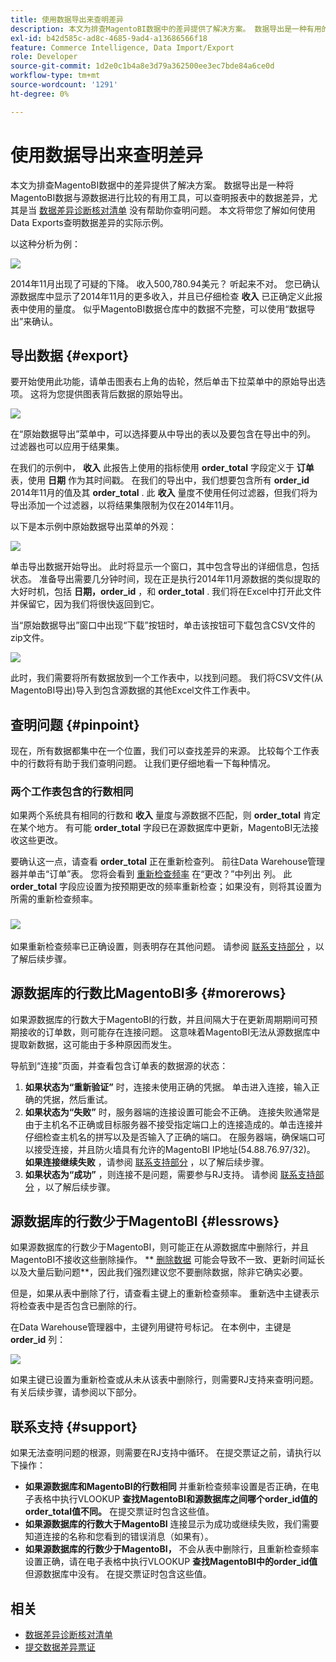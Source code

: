 ```yaml
---
title: 使用数据导出来查明差异
description: 本文为排查MagentoBI数据中的差异提供了解决方案。 数据导出是一种有用的工具，可用于将MagentoBI数据与源数据进行比较，以查明报告中的数据差异，尤其是在[数据差异诊断核对清单](/help/troubleshooting/miscellaneous/diagnosing-a-data-discrepancy.md)无法帮助您查明问题时。 本文将带您了解如何使用Data Exports查明数据差异的实际示例。
exl-id: b42d585c-ad8c-4685-9ad4-a13686566f18
feature: Commerce Intelligence, Data Import/Export
role: Developer
source-git-commit: 1d2e0c1b4a8e3d79a362500ee3ec7bde84a6ce0d
workflow-type: tm+mt
source-wordcount: '1291'
ht-degree: 0%

---
```


# 使用数据导出来查明差异

本文为排查MagentoBI数据中的差异提供了解决方案。 数据导出是一种将MagentoBI数据与源数据进行比较的有用工具，可以查明报表中的数据差异，尤其是当 [数据差异诊断核对清单](/help/troubleshooting/miscellaneous/diagnosing-a-data-discrepancy.md) 没有帮助你查明问题。 本文将带您了解如何使用Data Exports查明数据差异的实际示例。

以这种分析为例：

![](assets/Exports_Discrepancies_1.png)

2014年11月出现了可疑的下降。 收入500,780.94美元？ 听起来不对。 您已确认源数据库中显示了2014年11月的更多收入，并且已仔细检查 **收入** 已正确定义此报表中使用的量度。 似乎MagentoBI数据仓库中的数据不完整，可以使用“数据导出”来确认。

## 导出数据 {#export}

要开始使用此功能，请单击图表右上角的齿轮，然后单击下拉菜单中的原始导出选项。 这将为您提供图表背后数据的原始导出。

![](assets/Export_Discrepancies_5.gif)

在“原始数据导出”菜单中，可以选择要从中导出的表以及要包含在导出中的列。 过滤器也可以应用于结果集。

在我们的示例中， **收入** 此报告上使用的指标使用 **order\_total** 字段定义于 **订单** 表，使用 **日期** 作为其时间戳。 在我们的导出中，我们想要包含所有 **order\_id** 2014年11月的值及其 **order\_total** . 此 **收入** 量度不使用任何过滤器，但我们将为导出添加一个过滤器，以将结果集限制为仅在2014年11月。

以下是本示例中原始数据导出菜单的外观：

![](assets/Exports_Discrepancies_2.png)

单击导出数据开始导出。 此时将显示一个窗口，其中包含导出的详细信息，包括状态。 准备导出需要几分钟时间，现在正是执行2014年11月源数据的类似提取的大好时机，包括 **日期，order\_id** ，和 **order\_total** . 我们将在Excel中打开此文件并保留它，因为我们将很快返回到它。

当“原始数据导出”窗口中出现“下载”按钮时，单击该按钮可下载包含CSV文件的zip文件。

![](assets/Export_Discrepancies_6.png)

此时，我们需要将所有数据放到一个工作表中，以找到问题。 我们将CSV文件(从MagentoBI导出)导入到包含源数据的其他Excel文件工作表中。

## 查明问题 {#pinpoint}

现在，所有数据都集中在一个位置，我们可以查找差异的来源。 比较每个工作表中的行数将有助于我们查明问题。 让我们更仔细地看一下每种情况。

### 两个工作表包含的行数相同

如果两个系统具有相同的行数和 **收入** 量度与源数据不匹配，则 **order\_total** 肯定在某个地方。 有可能 **order\_total** 字段已在源数据库中更新，MagentoBI无法接收这些更改。

要确认这一点，请查看 **order\_total** 正在重新检查列。 前往Data Warehouse管理器并单击“订单”表。 您将会看到 [重新检查频率](https://experienceleague.adobe.com/docs/commerce-business-intelligence/mbi/analyze/warehouse-manager/cfg-data-rechecks.html) 在“更改？”中列出 列。 此 **order\_total** 字段应设置为按预期更改的频率重新检查；如果没有，则将其设置为所需的重新检查频率。

### ![](assets/Export_Discrepancies_4.gif)

如果重新检查频率已正确设置，则表明存在其他问题。 请参阅 [联系支持部分](#support) ，以了解后续步骤。

## 源数据库的行数比MagentoBI多 {#morerows}

如果源数据库的行数大于MagentoBI的行数，并且间隔大于在更新周期期间可预期接收的订单数，则可能存在连接问题。 这意味着MagentoBI无法从源数据库中提取新数据，这可能由于多种原因而发生。

导航到“连接”页面，并查看包含订单表的数据源的状态：

1. **如果状态为“重新验证”** 时，连接未使用正确的凭据。 单击进入连接，输入正确的凭据，然后重试。
1. **如果状态为“失败”** 时，服务器端的连接设置可能会不正确。 连接失败通常是由于主机名不正确或目标服务器不接受指定端口上的连接造成的。单击连接并仔细检查主机名的拼写以及是否输入了正确的端口。 在服务器端，确保端口可以接受连接，并且防火墙具有允许的MagentoBI IP地址(54.88.76.97/32)。 **如果连接继续失败** ，请参阅 [联系支持部分](#support) ，以了解后续步骤。
1. **如果状态为“成功”** ，则连接不是问题，需要参与RJ支持。 请参阅 [联系支持部分](#support) ，以了解后续步骤。

## 源数据库的行数少于MagentoBI {#lessrows}

如果源数据库的行数少于MagentoBI，则可能正在从源数据库中删除行，并且MagentoBI不接收这些删除操作。 ** [删除数据](https://experienceleague.adobe.com/docs/commerce-business-intelligence/mbi/best-practices/data/opt-db-analysis.html) 可能会导致不一致、更新时间延长以及大量后勤问题**，因此我们强烈建议您不要删除数据，除非它确实必要。

但是，如果从表中删除了行，请查看主键上的重新检查频率。 重新选中主键表示将检查表中是否包含已删除的行。

在Data Warehouse管理器中，主键列用键符号标记。 在本例中，主键是 **order\_id** 列：

![](assets/Export_Discrepancies_3.png)

如果主键已设置为重新检查或从未从该表中删除行，则需要RJ支持来查明问题。 有关后续步骤，请参阅以下部分。

## 联系支持 {#support}

如果无法查明问题的根源，则需要在RJ支持中循环。 在提交票证之前，请执行以下操作：

* **如果源数据库和MagentoBI的行数相同** 并重新检查频率设置是否正确，在电子表格中执行VLOOKUP **查找MagentoBI和源数据库之间哪个order\_id值的order\_total值不同。** 在提交票证时包含这些值。
* **如果源数据库的行数大于MagentoBI** 连接显示为成功或继续失败，我们需要知道连接的名称和您看到的错误消息（如果有）。
* **如果源数据库的行数少于MagentoBI，** 不会从表中删除行，且重新检查频率设置正确，请在电子表格中执行VLOOKUP **查找MagentoBI中的order\_id值** 但源数据库中没有。 在提交票证时包含这些值。

## 相关

* [数据差异诊断核对清单](/help/troubleshooting/miscellaneous/diagnosing-a-data-discrepancy.md)
* [提交数据差异票证](https://support.magento.com/hc/en-us/articles/360016506472-Submitting-a-data-discrepancy-ticket)
